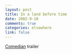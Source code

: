 ```yaml
--- 
layout: post
title: In a land before time
date: 2002-9-10
comments: true
categories: elsewhere
link: false
---
```

<a href="http://www.apple.com/trailers/miramax/comedian.html">Comedian</a> trailer
